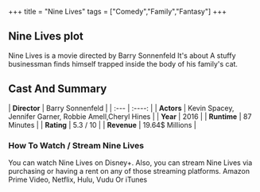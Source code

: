 +++
title = "Nine Lives"
tags = ["Comedy","Family","Fantasy"]
+++
## Nine Lives plot
Nine Lives is a movie directed by Barry Sonnenfeld It's about A stuffy businessman finds himself trapped inside the body of his family's cat.
## Cast And Summary
| **Director**      | Barry Sonnenfeld |
    | :---        |    :----:   |
    |  **Actors** | Kevin Spacey, Jennifer Garner, Robbie Amell,Cheryl Hines |
    | **Year**   | 2016    |
    |  **Runtime** | 87 Minutes |
    |  **Rating** | 5.3 / 10 | 
    |  **Revenue** | 19.64$ Millions |
### How To Watch / Stream Nine Lives
You can watch Nine Lives on Disney+.
Also, you can stream Nine Lives via purchasing or having a rent on any of those streaming platforms.
Amazon Prime Video, Netflix, Hulu, Vudu Or iTunes